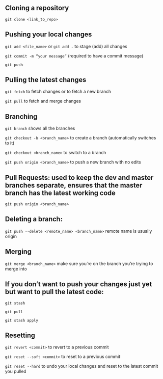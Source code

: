 ## Cloning a repository
`git clone <link_to_repo>`

## Pushing your local changes
`git add <file_name>` or `git add .` to stage (add) all changes

`git commit -m “your message”` (required to have a commit message)

`git push`

## Pulling the latest changes
`git fetch` to fetch changes or to fetch a new branch

`git pull` to fetch and merge changes

## Branching
`git branch` shows all the branches 

`git checkout -b <branch_name>` to create a branch (automatically switches to it)

`git checkout <branch_name>` to switch to a branch

`git push origin <branch_name>` to push a new branch with no edits

## Pull Requests: used to keep the dev and master branches separate, ensures that the master branch has the latest working code
`git push origin <branch_name>`

## Deleting a branch:
`git push --delete <remote_name> <branch_name>` remote name is usually origin

## Merging
`git merge <branch_name>` make sure you’re on the branch you’re trying to merge into

## If you don’t want to push your changes just yet but want to pull the latest code:
`git stash`

`git pull`

`git stash apply`

## Resetting
`git revert <commit>` to revert to a previous commit

`git reset --soft <commit>` to reset to a previous commit

`git reset --hard` to undo your local changes and reset to the latest commit you pulled